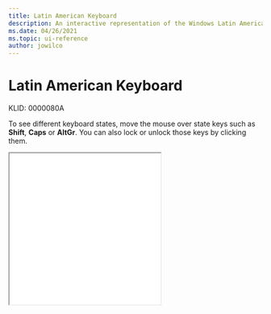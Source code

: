 ```yaml
---
title: Latin American Keyboard
description: An interactive representation of the Windows Latin American keyboard. To see different keyboard states, click or move the mouse over the state keys.
ms.date: 04/26/2021
ms.topic: ui-reference
author: jowilco
---
```


# Latin American Keyboard

KLID: 0000080A

To see different keyboard states, move the mouse over state keys such as **Shift**, **Caps** or **AltGr**. You can also lock or unlock those keys by clicking them.

<iframe src="kbdla.html" height="300"></iframe>
